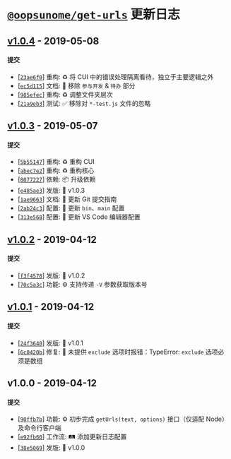 # [`@oopsunome/get-urls`](https://github.com/iTonyYo/get-urls) 更新日志

## [v1.0.4](https://github.com/iTonyYo/get-urls/compare/v1.0.3...v1.0.4) - 2019-05-08

#### 提交

- [[`23ae6f0`](https://github.com/iTonyYo/get-urls/commit/23ae6f0dfc3762511acc2ed631d1bc02ce882c30)] 重构: :recycle: 将 CUI 中的错误处理隔离看待，独立于主要逻辑之外
- [[`ec5d115`](https://github.com/iTonyYo/get-urls/commit/ec5d115df14d23377f7b032689b76367003e7514)] 文档: :memo: 移除 `参与开发` & `待办` 部分
- [[`985efec`](https://github.com/iTonyYo/get-urls/commit/985efec6310cec4d0f2478bbc4ff7cfcd0aaf5af)] 重构: :recycle: 调整文件夹层次
- [[`21a9eb3`](https://github.com/iTonyYo/get-urls/commit/21a9eb38ffe51fe87d789371c3a7f14cc71f816b)] 测试: :white_check_mark: 移除对 `*-test.js` 文件的忽略
## [v1.0.3](https://github.com/iTonyYo/get-urls/compare/v1.0.2...v1.0.3) - 2019-05-07

#### 提交

- [[`5b55147`](https://github.com/iTonyYo/get-urls/commit/5b55147e8aed25913ac46fcdde02168f642c2193)] 重构: :recycle: 重构 CUI
- [[`abec7e2`](https://github.com/iTonyYo/get-urls/commit/abec7e22bc94c2d397a3de545c7a1b9b52019055)] 重构: :recycle: 重构核心
- [[`8077227`](https://github.com/iTonyYo/get-urls/commit/807722717ae1d5848c2bc84c738b06fed7cf3d27)] 依赖: :package: 升级依赖
- [[`e485ae3`](https://github.com/iTonyYo/get-urls/commit/e485ae3f6abe1841cc3f94b66e7465b6d16d9188)] 发版: :bookmark: v1.0.3
- [[`1ae9663`](https://github.com/iTonyYo/get-urls/commit/1ae966341d4ea80930819d68a49a76924e91ae35)] 文档: :memo: 更新 Git 提交指南
- [[`2ab24c3`](https://github.com/iTonyYo/get-urls/commit/2ab24c3ef4b29d7ee3dd4095187bf39ad04b1a4f)] 配置: :wrench: 更新 `bin`、`main` 配置
- [[`313e568`](https://github.com/iTonyYo/get-urls/commit/313e568198fab7fbe3013f8086769e2597cf5c9d)] 配置: :wrench: 更新 VS Code 编辑器配置
## [v1.0.2](https://github.com/iTonyYo/get-urls/compare/v1.0.1...v1.0.2) - 2019-04-12

#### 提交

- [[`f3f4578`](https://github.com/iTonyYo/get-urls/commit/f3f45783dcba6d4263b70d9d25c057a572e895c0)] 发版: :bookmark: v1.0.2
- [[`70c5a3c`](https://github.com/iTonyYo/get-urls/commit/70c5a3c995cac225c522ac3805dde920199f4196)] 功能: :gear: 支持传递 `-V` 参数获取版本号
## [v1.0.1](https://github.com/iTonyYo/get-urls/compare/v1.0.0...v1.0.1) - 2019-04-12

#### 提交

- [[`24f3640`](https://github.com/iTonyYo/get-urls/commit/24f3640892e74917cfde6d3850cbefae019808c9)] 发版: :bookmark: v1.0.1
- [[`6c0420b`](https://github.com/iTonyYo/get-urls/commit/6c0420b6d758a846fb1ede579385f6775d27f0a2)] 修复: :bug: 未提供 `exclude` 选项时报错：TypeError: `exclude` 选项必须是数组
## v1.0.0 - 2019-04-12

#### 提交

- [[`90ffb7b`](https://github.com/iTonyYo/get-urls/commit/90ffb7b8a069abe2aee102f21363a79d245d7144)] 功能: :gear: 初步完成 `getUrls(text, options)` 接口（仅适配 Node）及命令行客户端
- [[`e92fb60`](https://github.com/iTonyYo/get-urls/commit/e92fb60e5f299fc428cd2dd978b5e2c6b70fec05)] 工作流: :railway_track: 添加更新日志配置
- [[`38e5069`](https://github.com/iTonyYo/get-urls/commit/38e50694428b1045d698c828bef65de4bdc82bff)] 发版: :bookmark: v1.0.0
